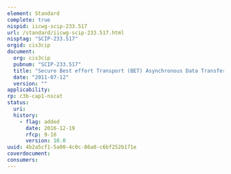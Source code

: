 ```yaml
---
element: Standard
complete: true
nispid: iicwg-scip-233.517
url: /standard/iicwg-scip-233.517.html
nisptag: "SCIP-233.517"
orgid: cis3cip
document:
  org: cis3cip
  pubnum: "SCIP-233.517"
  title: "Secure Best effort Transport (BET) Asynchronous Data Transfer Rev. 1.1."
  date: "2011-07-12"
  version: ""
applicability:
rp: c3b-cap1-nscat
status:
  uri: 
  history: 
    - flag: added
      date: 2016-12-19
      rfcp: 9-16
      version: 10.0
uuid: 4b2a5cf1-5a00-4c0c-86a0-c6bf252b171e
coverdocument:
consumers:
---
```

